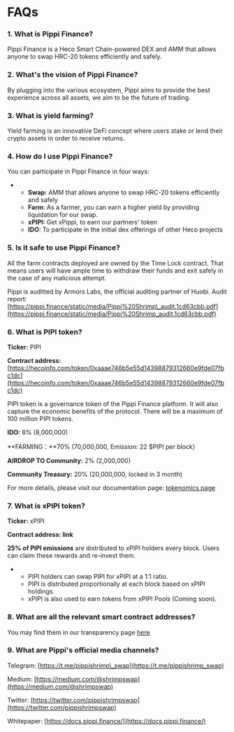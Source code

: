 # FAQs

### 1. **What is Pippi Finance?**

Pippi Finance is a Heco Smart Chain-powered DEX and AMM that allows anyone to swap HRC-20 tokens efficiently and safely. 

### **2. What's the vision of Pippi Finance?**

By plugging into the various ecosystem, Pippi aims to provide the best experience across all assets, we aim to be the future of trading.

### **3. What is yield farming?**

Yield farming is an innovative DeFi concept where users stake or lend their crypto assets in order to receive returns.

### **4. How do I use Pippi Finance?**

You can participate in Pippi Finance in four ways:

* * **Swap:** AMM that allows anyone to swap HRC-20 tokens efficiently and safely
  * **Farm**: As a farmer, you can earn a higher yield by providing liquidation for our swap.
  * **xPIPI:** Get xPippi, to earn our partners' token
  * **IDO**: To participate in the initial dex offerings of other Heco projects

### **5. Is it safe to use Pippi Finance?**

All the farm contracts deployed are owned by the Time Lock contract. That means users will have ample time to withdraw their funds and exit safely in the case of any malicious attempt.

Pippi is auditted by Armors Labs, the official auditing partner of Huobi. Audit report: [https://pippi.finance/static/media/Pippi%20Shrimp\_audit.1cd63cbb.pdf](https://pippi.finance/static/media/Pippi%20Shrimp_audit.1cd63cbb.pdf)

### **6. What is PIPI token?**

**Ticker:** PIPI

**Contract address:** [https://hecoinfo.com/token/0xaaae746b5e55d14398879312660e9fde07fbc1dc](https://hecoinfo.com/token/0xaaae746b5e55d14398879312660e9fde07fbc1dc)

PIPI token is a governance token of the Pippi Finance platform. It will also capture the economic benefits of the protocol. There will be a maximum of 100 million PIPI tokens. 

**IDO:** 8% \(8,000,000\) 

**FARMING：**70% \(70,000,000, Emission: 22 $PIPI per block）

**AIRDROP TO Community:** 2% \(2,000,000\)

**Community Treasury:** 20% \(20,000,000\, locked in 3 month)

For more details, please visit our documentation page: [tokenomics page](https://docs.pippi.finance/tokenomics)

### **7. What is xPIPI token?**

**Ticker:** xPIPI

**Contract address: link**

**25% of PIPI emissions** are distributed to xPIPI holders every block. Users can claim these rewards and re-invest them.

* * PIPI holders can swap PIPI for xPIPI at a 1:1 ratio.
  * PIPI is distributed proportionally at each block based on xPIPI holdings.
  * xPIPI is also used to earn tokens from xPIPI Pools \(Coming soon\).

### **8. What are all the relevant smart contract addresses?**

 You may find them in our transparency page [here](https://github.com/Shrimp-Labs/pippi-shrimp-farm)

### **9. What are Pippi's official media channels?**

Telegram: [https://t.me/pippishrimp\_swap](https://t.me/pippishrimp_swap)

Medium: [https://medium.com/@shrimpswap](https://medium.com/@shrimpswap)

Twitter: [https://twitter.com/pippishrimpswap](https://twitter.com/pippishrimpswap)

Whitepaper: [https://docs.pippi.finance/](https://docs.pippi.finance/)

